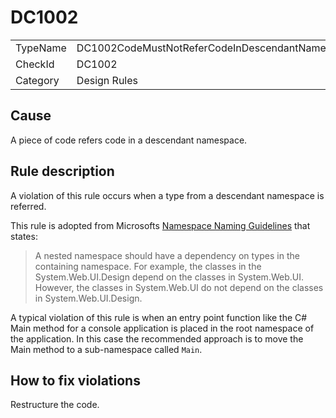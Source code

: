 # DC1002

<table>
<tr>
  <td>TypeName</td>
  <td>DC1002CodeMustNotReferCodeInDescendantNamespaces</td>
</tr>
<tr>
  <td>CheckId</td>
  <td>DC1002</td>
</tr>
<tr>
  <td>Category</td>
  <td>Design Rules</td>
</tr>
</table>

## Cause

A piece of code refers code in a descendant namespace.

## Rule description

A violation of this rule occurs when a type from a descendant namespace is referred.

This rule is adopted from Microsofts [Namespace Naming Guidelines](https://docs.microsoft.com/en-us/previous-versions/dotnet/netframework-1.1/893ke618(v=vs.71)?redirectedfrom=MSDN) that states:

> A nested namespace should have a dependency on types in the containing namespace. For example, the classes in the System.Web.UI.Design depend on the classes in System.Web.UI. However, the classes in System.Web.UI do not depend on the classes in System.Web.UI.Design.

A typical violation of this rule is when an entry point function like the C# Main method for a console application is placed in the root namespace of the application. In this case the recommended approach is to move the Main method to a sub-namespace called `Main`.

## How to fix violations

Restructure the code.
